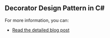 ## Decorator Design Pattern in C#

For more information, you can:
- [Read the detailed blog post](https://bluecomment.com/post/use-of-decorator-design-pattern)
